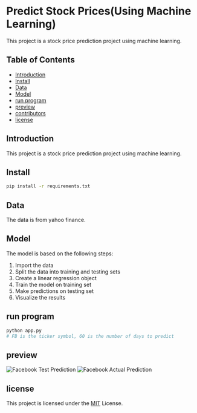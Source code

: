 # Predict Stock Prices(Using Machine Learning)
This project is a stock price prediction project using machine learning.
## Table of Contents
* [Introduction](#introduction)
* [Install](#install)
* [Data](#data)
* [Model](#model)
* [run program](#run-program)
* [preview](#preview)
* [contributors](#contributors)
* [license](#license)
## Introduction
This project is a stock price prediction project using machine learning.
## Install
```bash
pip install -r requirements.txt
```
## Data
The data is from yahoo finance.
## Model
The model is based on the following steps:
1. Import the data
2. Split the data into training and testing sets
3. Create a linear regression object
4. Train the model on training set
5. Make predictions on testing set
6. Visualize the results
## run program
```bash
python app.py
# FB is the ticker symbol, 60 is the number of days to predict
```
## preview
![Facebook Test Prediction](https://user-images.githubusercontent.com/60466044/154918866-76d19960-33e7-4c2e-a20d-8b467a7878d0.png)
![Facebook Actual Prediction](https://user-images.githubusercontent.com/60466044/154919068-ebcb8a60-aef1-487b-aa22-1a3bf91f9210.png)


## license
This project is licensed under the [MIT](./LICENSE) License.

